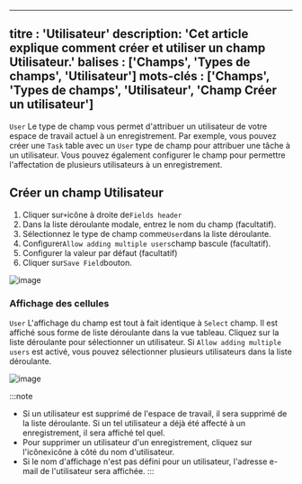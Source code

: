 ***

titre : 'Utilisateur'
description: 'Cet article explique comment créer et utiliser un champ Utilisateur.'
balises : \['Champs', 'Types de champs', 'Utilisateur']
mots-clés : \['Champs', 'Types de champs', 'Utilisateur', 'Champ Créer un utilisateur']
---------------------------------------------------------------------------------------

`User` Le type de champ vous permet d'attribuer un utilisateur de votre espace de travail actuel à un enregistrement. Par exemple, vous pouvez créer une `Task` table avec un `User` type de champ pour attribuer une tâche à un utilisateur. Vous pouvez également configurer le champ pour permettre l'affectation de plusieurs utilisateurs à un enregistrement.

## Créer un champ Utilisateur

1. Cliquer sur`+`icône à droite de`Fields header`
2. Dans la liste déroulante modale, entrez le nom du champ (facultatif).
3. Sélectionnez le type de champ comme`User`dans la liste déroulante.
4. Configurer`Allow adding multiple users`champ bascule (facultatif).
5. Configurer la valeur par défaut (facultatif)
6. Cliquer sur`Save Field`bouton.

![image](/img/v2/fields/types/user-field.png)

### Affichage des cellules

`User` L'affichage du champ est tout à fait identique à `Select` champ. Il est affiché sous forme de liste déroulante dans la vue tableau. Cliquez sur la liste déroulante pour sélectionner un utilisateur. Si `Allow adding multiple users` est activé, vous pouvez sélectionner plusieurs utilisateurs dans la liste déroulante.

![image](/img/v2/fields/types/user-field-cell.png)

:::note

* Si un utilisateur est supprimé de l'espace de travail, il sera supprimé de la liste déroulante. Si un tel utilisateur a déjà été affecté à un enregistrement, il sera affiché tel quel.
* Pour supprimer un utilisateur d'un enregistrement, cliquez sur l'icône`x`icône à côté du nom d'utilisateur.
* Si le nom d'affichage n'est pas défini pour un utilisateur, l'adresse e-mail de l'utilisateur sera affichée.
  :::
  
